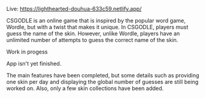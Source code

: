 Live: https://lighthearted-douhua-633c59.netlify.app/


CSGODLE is an online game that is inspired by the popular word game, Wordle, but with a twist that makes it unique. In CSGODLE, players must guess the name of the skin. However, unlike Wordle, players have an unlimited number of attempts to guess the correct name of the skin.

Work in progess

App isn't yet finished. 

The main features have been completed, but some details such as providing one skin per day and displaying the global number of guesses are still being worked on.
Also, only a few skin collections have been added.
